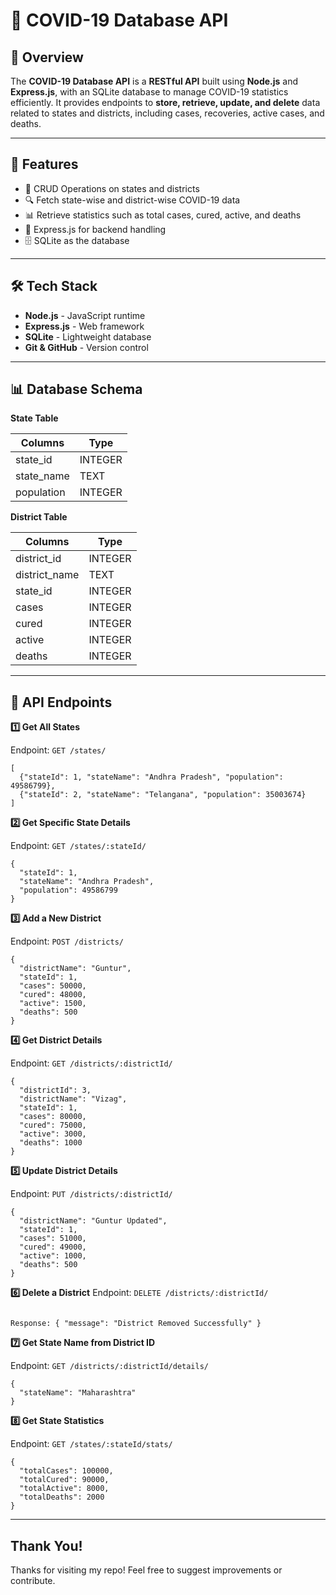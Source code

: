 
# 🦠 COVID-19 Database API

## 📌 Overview

The **COVID-19 Database API** is a **RESTful API** built using **Node.js** and **Express.js**, with an SQLite database to manage COVID-19 statistics efficiently. It provides endpoints to **store, retrieve, update, and delete** data related to states and districts, including cases, recoveries, active cases, and deaths.

---

## 🚀 Features

- 📌 CRUD Operations on states and districts
- 🔍 Fetch state-wise and district-wise COVID-19 data
- 📊 Retrieve statistics such as total cases, cured, active, and deaths
- 🔗 Express.js for backend handling
- 🗄️ SQLite as the database
---

## 🛠️ Tech Stack

- **Node.js** - JavaScript runtime
- **Express.js** - Web framework
- **SQLite** - Lightweight database
- **Git & GitHub** - Version control

---

## 📊 Database Schema

**State Table**

| Columns    | Type    |
| ---------- | ------- |
| state_id   | INTEGER |
| state_name | TEXT    |
| population | INTEGER |

**District Table**

| Columns       | Type    |
| ------------- | ------- |
| district_id   | INTEGER |
| district_name | TEXT    |
| state_id      | INTEGER |
| cases         | INTEGER |
| cured         | INTEGER |
| active        | INTEGER |
| deaths        | INTEGER |

---

## 📌 API Endpoints

**1️⃣ Get All States**

Endpoint: `GET /states/`
```
[
  {"stateId": 1, "stateName": "Andhra Pradesh", "population": 49586799},
  {"stateId": 2, "stateName": "Telangana", "population": 35003674}
]
```

**2️⃣ Get Specific State Details**

Endpoint: `GET /states/:stateId/`
```
{
  "stateId": 1,
  "stateName": "Andhra Pradesh",
  "population": 49586799
}
```
**3️⃣ Add a New District**

Endpoint: `POST /districts/`

```
{
  "districtName": "Guntur",
  "stateId": 1,
  "cases": 50000,
  "cured": 48000,
  "active": 1500,
  "deaths": 500
}
```

**4️⃣ Get District Details**

Endpoint: `GET /districts/:districtId/`

```
{
  "districtId": 3,
  "districtName": "Vizag",
  "stateId": 1,
  "cases": 80000,
  "cured": 75000,
  "active": 3000,
  "deaths": 1000
}
```

**5️⃣ Update District Details**

Endpoint: `PUT /districts/:districtId/`

```
{
  "districtName": "Guntur Updated",
  "stateId": 1,
  "cases": 51000,
  "cured": 49000,
  "active": 1000,
  "deaths": 500
}
```

**6️⃣ Delete a District**
Endpoint: `DELETE /districts/:districtId/`

```

Response: { "message": "District Removed Successfully" }
```

**7️⃣ Get State Name from District ID**

Endpoint: `GET /districts/:districtId/details/`

```
{
  "stateName": "Maharashtra"
}
```

**8️⃣ Get State Statistics**


Endpoint: `GET /states/:stateId/stats/`
```
{
  "totalCases": 100000,
  "totalCured": 90000,
  "totalActive": 8000,
  "totalDeaths": 2000
}
```
---
## Thank You!

Thanks for visiting my repo! Feel free to suggest improvements or contribute.
